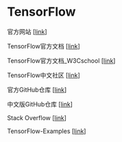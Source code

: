 # TensorFlow

官方网站 \[[link](https://www.tensorflow.org/)\]

TensorFlow官方文档 \[[link](https://devdocs.io/tensorflow~python/)\]

TensorFlow官方文档_W3Cschool \[[link](https://www.w3cschool.cn/tensorflow_python/)\]

TensorFlow中文社区 \[[link](http://www.tensorfly.cn/tfdoc/get_started/introduction.html)\]

官方GitHub仓库 \[[link](https://github.com/tensorflow/tensorflow)\]

中文版GitHub仓库 \[[link](https://github.com/jikexueyuanwiki/tensorflow-zh)\]

Stack Overflow \[[link](https://stackoverflow.com/questions/tagged/tensorflow)\]

TensorFlow-Examples \[[link](https://github.com/aymericdamien/TensorFlow-Examples)\]
